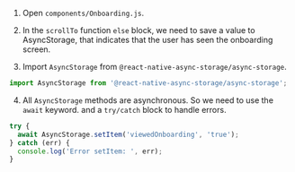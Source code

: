1. Open `components/Onboarding.js`.

2. In the `scrollTo` function `else` block, we need to save a value to AsyncStorage, that indicates that the user has seen the onboarding screen.

3. Import `AsyncStorage` from `@react-native-async-storage/async-storage`.

```js
import AsyncStorage from '@react-native-async-storage/async-storage';
```

4. All `AsyncStorage` methods are asynchronous. So we need to use the `await` keyword. and a `try/catch` block to handle errors.

```js
try {
  await AsyncStorage.setItem('viewedOnboarding', 'true');
} catch (err) {
  console.log('Error setItem: ', err);
}
```
